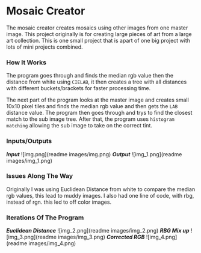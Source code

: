 # Mosaic Creator 

The mosaic creator creates mosaics using other images from one master image. 
This project originally is for creating large pieces of art from a large art collection. 
This is one small project that is apart of one big project with lots of mini projects combined. 

### How It Works 

The program goes through and finds the median rgb value then the distance from white using  `CIELAB`,
it then creates a tree with all distances with different buckets/brackets for faster processing time.


The next part of the program looks at the master image and creates small 10x10 pixel tiles and finds the median rgb value
and then gets the `LAB` distance value. The program then goes through and trys to find the closest match to the sub image tree. 
After that, the program uses `histogram matching` allowing the sub image to take on the correct tint.

### Inputs/Outputs
**_Input_**
![img.png](readme images/img.png)
**_Output_**
![img_1.png](readme images/img_1.png)

### Issues Along The Way 

Originally I was using Euclidean Distance from white to compare the median rgb values, this lead to muddy images. I also had one
line of code, with rbg, instead of rgn. this led to off color images.

### Iterations Of The Program
**_Euclidean Distance_**
![img_2.png](readme images/img_2.png)
**_RBG Mix up_**
![img_3.png](readme images/img_3.png)
**_Corrected RGB_**
![img_4.png](readme images/img_4.png)

